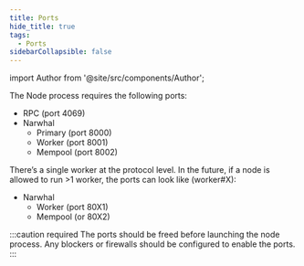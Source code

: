 ```yaml
---
title: Ports
hide_title: true
tags:
  - Ports
sidebarCollapsible: false
---
```


<!--
  The following import is intentional (see partial <CheckoutCommitWarning />)
-->
import Author from '@site/src/components/Author';

The Node process requires the following ports:

- RPC (port 4069)
- Narwhal
    - Primary (port 8000)
    - Worker (port 8001)
    - Mempool (port 8002)

There’s a single worker at the protocol level. In the future, if a node is allowed to run >1 worker, the ports can look like (worker#X):

- Narwhal
    - Worker (port 80X1)
    - Mempool (or 80X2)


:::caution required
The ports should be freed before launching the node process. Any blockers or firewalls should be configured to enable the ports.
:::

<Author
    name="Helder Oliveira"
    image="https://github.com/heldrida.png"
    title="Software Developer + DX"
    url="https://github.com/heldrida"
/>
